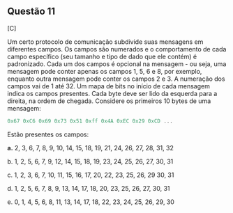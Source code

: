 

## Questão 11
[C]

Um certo protocolo de comunicação subdivide suas mensagens em diferentes campos. Os campos são numerados e o comportamento de cada campo específico (seu tamanho e tipo de dado que ele contém) é padronizado. Cada um dos campos é opcional na mensagem - ou seja, uma mensagem pode conter apenas os campos 1, 5, 6 e 8, por exemplo, enquanto outra mensagem pode conter os campos 2 e 3. A numeração dos campos vai de 1 até 32.
Um mapa de bits no início de cada mensagem indica os campos presentes. Cada byte deve ser lido da esquerda para a direita, na ordem de chegada. Considere os primeiros 10 bytes de uma mensagem:
```c
0x67 0xC6 0x69 0x73 0x51 0xff 0x4A 0xEC 0x29 0xCD ...
```
Estão presentes os campos:

**a.** 2, 3, 6, 7, 8, 9, 10, 14, 15, 18, 19, 21, 24, 26, 27, 28, 31, 32

b. 1, 2, 5, 6, 7, 9, 12, 14, 15, 18, 19, 23, 24, 25, 26, 27, 30, 31

c. 1, 2, 3, 6, 7, 10, 11, 15, 16, 17, 20, 22, 23, 25, 26, 29 30, 31

d. 1, 2, 5, 6, 7, 8, 9, 13, 14, 17, 18, 20, 23, 25, 26, 27, 30, 31

e. 0, 1, 4, 5, 6, 8, 11, 13, 14, 17, 18, 22, 23, 24, 25, 26, 29, 30



